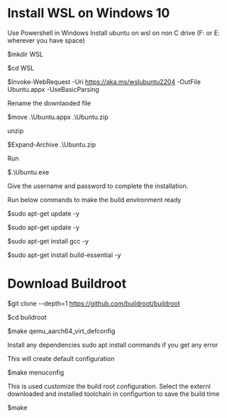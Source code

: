 
# Install WSL on Windows 10
Use Powershell in Windows
Install ubuntu on wsl on non C drive (F: or E: wherever you have space)

$mkdir WSL

$cd WSL

$Invoke-WebRequest -Uri https://aka.ms/wslubuntu2204 -OutFile Ubuntu.appx -UseBasicParsing

Rename the downlaoded file

$move .\Ubuntu.appx .\Ubuntu.zip

unzip

$Expand-Archive .\Ubuntu.zip

Run

$.\Ubuntu.exe

Give the username and password to complete the installation.

Run below commands to make the build environment ready

$sudo apt-get update -y

$sudo apt-get update -y

$sudo apt-get install gcc -y

$sudo apt-get install build-essential -y




# Download Buildroot
$git clone --depth=1 https://github.com/buildroot/buildroot

$cd buildroot

$make qemu_aarch64_virt_defconfig

Install any dependencies sudo apt install commands if you get any error

This will create default configuration

$make menuconfig

This is used customize the build root configuration.
Select the externl downloaded and installed toolchain in configurtion to save the build time 

$make
